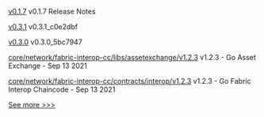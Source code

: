 
[v0.1.7](https://github.com/hyperledger/aries-framework-go/releases/tag/v0.1.7) v0.1.7 Release Notes

[v0.3.1](https://github.com/hyperledger-labs/firefly-ui/releases/tag/v0.3.1) v0.3.1_c0e2dbf

[v0.3.0](https://github.com/hyperledger-labs/firefly-ui/releases/tag/v0.3.0) v0.3.0_5bc7947

[core/network/fabric-interop-cc/libs/assetexchange/v1.2.3](https://github.com/hyperledger-labs/weaver-dlt-interoperability/releases/tag/core/network/fabric-interop-cc/libs/assetexchange/v1.2.3) v1.2.3 - Go Asset Exchange - Sep 13 2021

[core/network/fabric-interop-cc/contracts/interop/v1.2.3](https://github.com/hyperledger-labs/weaver-dlt-interoperability/releases/tag/core/network/fabric-interop-cc/contracts/interop/v1.2.3) v1.2.3 - Go Fabric Interop Chaincode - Sep 13 2021


[See more >>>](https://start-here.hyperledger.org/releases)
